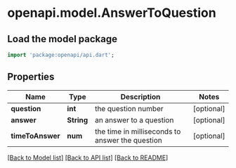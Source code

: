 # openapi.model.AnswerToQuestion

## Load the model package
```dart
import 'package:openapi/api.dart';
```

## Properties
Name | Type | Description | Notes
------------ | ------------- | ------------- | -------------
**question** | **int** | the question number | [optional] 
**answer** | **String** | an answer to a question | [optional] 
**timeToAnswer** | **num** | the time in milliseconds to answer the question | [optional] 

[[Back to Model list]](../README.md#documentation-for-models) [[Back to API list]](../README.md#documentation-for-api-endpoints) [[Back to README]](../README.md)


